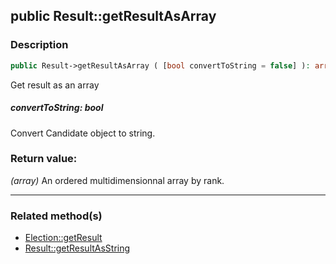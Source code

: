 ## public Result::getResultAsArray

### Description    

```php
public Result->getResultAsArray ( [bool convertToString = false] ): array
```

Get result as an array
    

##### **convertToString:** *bool*   
Convert Candidate object to string.    


### Return value:   

*(array)* An ordered multidimensionnal array by rank.


---------------------------------------

### Related method(s)      

* [Election::getResult](../Election%20Class/public%20Election--getResult.md)    
* [Result::getResultAsString](../Result%20Class/public%20Result--getResultAsString.md)    
